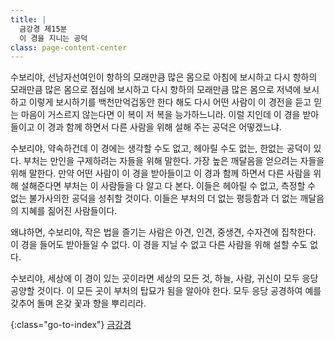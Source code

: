 ```yaml
---
title: |
  금강경 제15분
  이 경을 지니는 공덕
class: page-content-center
---
```


수보리야,
선남자선여인이 항하의 모래만큼 많은 몸으로 아침에 보시하고
다시 항하의 모래만큼 많은 몸으로 점심에 보시하고
다시 항하의 모래만큼 많은 몸으로 저녁에 보시하고
이렇게 보시하기를 백천만억겁동안 한다 해도
다시 어떤 사람이 이 경전을 듣고 믿는 마음이 거스르지 않는다면
이 복이 저 복을 능가하느니라.
이럴 지인데 이 경을 받아들이고 이 경과 함께 하면서
다른 사람을 위해 설해 주는 공덕은 어떻겠느냐.

수보리야,
약속하건데 이 경에는 생각할 수도 없고, 헤아릴 수도 없는, 한없는 공덕이 있다.
부처는 만인을 구제하려는 자들을 위해 말한다.
가장 높은 깨달음을 얻으려는 자들을 위해 말한다.
만약 어떤 사람이 이 경을 받아들이고 이 경과 함께 하면서 다른 사람을 위해 설해준다면 
부처는 이 사람들을 다 알고 다 본다.
이들은 헤아릴 수 없고, 측정할 수 없는 불가사의한 공덕을 성취할 것이다.
이들은 부처의 더 없는 평등함과 더 없는 깨달음의 지혜를 짊어진 사람들이다.

왜냐하면, 수보리야,
작은 법을 즐기는 사람은 아견, 인견, 중생견, 수자견에 집착한다.
이 경을 들어도 받아들일 수 없다.
이 경을 지닐 수 없고 다른 사람을 위해 설할 수도 없다.

수보리야,
세상에 이 경이 있는 곳이라면
세상의 모든 것, 하늘, 사람, 귀신이 모두 응당 공양할 것이다.
이 모든 곳이 부처의 탑묘가 됨을 알아야 한다.
모두 응당 공경하여 예를 갖추어 돌며 온갖 꽃과 향을 뿌리리라.

{:class="go-to-index"}
[금강경](index)